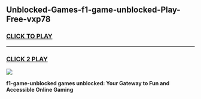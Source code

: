 
## Unblocked-Games-f1-game-unblocked-Play-Free-vxp78
<h3>
<a href="https://premium76.site?title=f1-game-unblocked&ref=10A">CLICK TO PLAY</a></h3>
<hr>

<h3>
<a href="https://premium76.site?title=f1-game-unblocked&ref=10A">CLICK 2 PLAY</a>
  
</h3>

<a href="https://premium76.site?title=f1-game-unblocked&ref=10A"><img src="https://clearcache.store/games.png"></a>


**f1-game-unblocked games unblocked: Your Gateway to Fun and Accessible Online Gaming**
